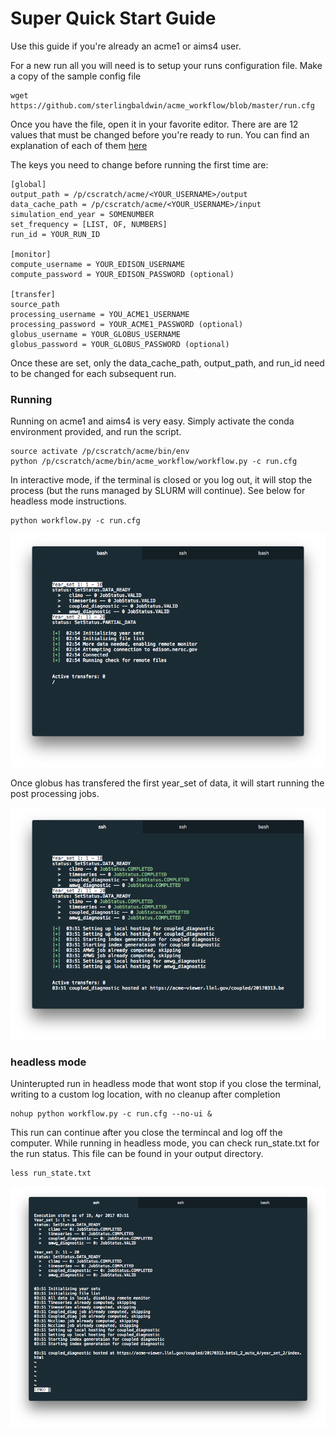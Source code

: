# Super Quick Start Guide

Use this guide if you're already an acme1 or aims4 user.

For a new run all you will need is to setup your runs configuration file. Make a copy of the sample config file
```
wget https://github.com/sterlingbaldwin/acme_workflow/blob/master/run.cfg
```
Once you have the file, open it in your favorite editor. There are are 12 values that must be changed before you're ready to run. You can find an explanation of each of them [here](doc/quick_start_instructions.ipynb)

The keys you need to change before running the first time are:
```
[global]
output_path = /p/cscratch/acme/<YOUR_USERNAME>/output
data_cache_path = /p/cscratch/acme/<YOUR_USERNAME>/input
simulation_end_year = SOMENUMBER
set_frequency = [LIST, OF, NUMBERS]
run_id = YOUR_RUN_ID

[monitor]
compute_username = YOUR_EDISON_USERNAME
compute_password = YOUR_EDISON_PASSWORD (optional)

[transfer]
source_path
processing_username = YOU_ACME1_USERNAME
processing_password = YOUR_ACME1_PASSWORD (optional)
globus_username = YOUR_GLOBUS_USERNAME
globus_password = YOUR_GLOBUS_PASSWORD (optional)
```

Once these are set, only the data_cache_path, output_path, and run_id need to be changed for each subsequent run.

### Running

Running on acme1 and aims4 is very easy. Simply activate the conda environment provided, and run the script.
```
source activate /p/cscratch/acme/bin/env
python /p/cscratch/acme/bin/acme_workflow/workflow.py -c run.cfg
```

In interactive mode, if the terminal is closed or you log out, it will stop the process (but the runs managed by SLURM will continue). See below for headless mode instructions.

    python workflow.py -c run.cfg

![initial run](initial_run.png)

Once globus has transfered the first year_set of data, it will start running the post processing jobs.

![run in progress](../doc/run_in_process.png)


### headless mode
Uninterupted run in headless mode that wont stop if you close the terminal, writing to a custom log location, with no cleanup after completion
```
nohup python workflow.py -c run.cfg --no-ui &
```

This run can continue after you close the termincal and log off the computer. While running in headless mode, you can check run_state.txt for the run status. This file can be found in your output directory.

```
less run_state.txt
```

![run_state](run_state.png)
